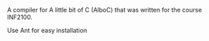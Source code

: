 A compiler for A little bit of C (AlboC) that was written for the course INF2100.

Use Ant for easy installation
